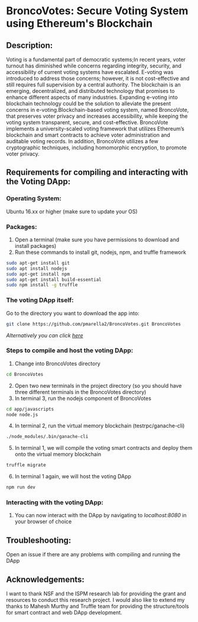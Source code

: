 # BroncoVotes: Secure Voting System using Ethereum's Blockchain
## **Description:**
Voting is a fundamental part of democratic systems;In recent years, voter turnout has diminished while concerns regarding integrity, security, and
accessibility of current voting systems have escalated. E-voting was introduced to address those concerns;
however, it is not cost-effective and still requires full supervision by a central authority. The blockchain is an
emerging, decentralized, and distributed technology that promises to enhance different aspects of many industries.
Expanding e-voting into blockchain technology could be the solution to alleviate the present concerns in
e-voting.Blockchain-based voting system, named BroncoVote, that preserves voter
privacy and increases accessibility, while keeping the voting system transparent, secure, and cost-effective.
BroncoVote implements a university-scaled voting framework that utilizes Ethereum’s blockchain and smart
contracts to achieve voter administration and auditable voting records. In addition, BroncoVote utilizes a few
cryptographic techniques, including homomorphic encryption, to promote voter privacy. 

## **Requirements for compiling and interacting with the Voting DApp:**

### **Operating System**:
Ubuntu 16.xx or higher (make sure to update your OS)

### **Packages**: 
1. Open a terminal (make sure you have permissions to download and install packages)
2. Run these commands to install git, nodejs, npm, and truffle framework
```bash
sudo apt-get install git
sudo apt install nodejs
sudo apt-get install npm
sudo apt-get install build-essential
sudo npm install -g truffle
```

### **The voting DApp itself**:
Go to the directory you want to download the app into:
```bash
git clone https://github.com/pmarella2/BroncoVotes.git BroncoVotes
```
*Alternatively you can click [here](https://github.com/pmarella2/BroncoVotes/archive/master.zip)*

### **Steps to compile and host the voting DApp**:
1. Change into BroncoVotes directory
```bash
cd BroncoVotes
```
2. Open two new terminals in the project directory (so you should have three different terminals in the BroncoVotes directory)
3. In terminal 3, run the nodejs component of BroncoVotes
```bash
cd app/javascripts
node node.js
```
4. In terminal 2, run the virtual memory blockchain (testrpc/ganache-cli)
```bash
./node_modules/.bin/ganache-cli
```
5. In terminal 1, we will compile the voting smart contracts and deploy them onto the virtual memory blockchain
```bash
truffle migrate
```
6. In terminal 1 again, we will host the voting DApp
 ```bash
npm run dev
```

### **Interacting with the voting DApp**:
1. You can now interact with the DApp by navigating to *localhost:8080* in your browser of choice

## **Troubleshooting:**
Open an issue if there are any problems with compiling and running the DApp

## **Acknowledgements:**
I want to thank NSF and the ISPM research lab for providing the grant and resources to conduct this research project. I would also like to extend my thanks to Mahesh Murthy and Truffle team for providing the structure/tools for smart contract and web DApp development.

